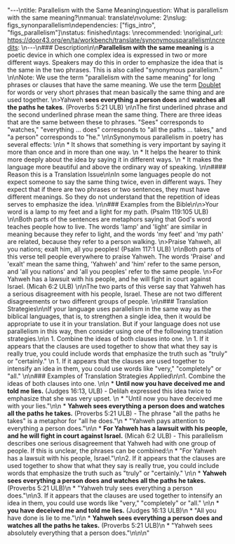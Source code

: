 "---\ntitle: Parallelism with the Same Meaning\nquestion: What is parallelism with the same meaning?\nmanual: translate\nvolume: 2\nslug: figs_synonparallelism\ndependencies:  [\"figs_intro\", \"figs_parallelism\"]\nstatus:  finished\ntags: \nrecommended: \noriginal_url: https://door43.org/en/ta/workbench/translate/synonymousparallelism\ncredits: \n---\n### Description\n\n**Parallelism with the same meaning** is a poetic device in which one complex idea is expressed in two or more different ways. Speakers may do this in order to emphasize the idea that is the same in the two phrases. This is also called \"synonymous parallelism.\" \n\nNote: We use the term \"parallelism with the same meaning\" for long phrases or clauses that have the same meaning.  We use the term  [Doublet](https://git.door43.org/Door43/en-ta-translate-vol2/src/master/content/figs_doublet.md) for words or very short phrases that mean basically the same thing and are used together. \n>Yahweh __sees everything a person does__ and __watches all the paths he takes__. (Proverbs 5:21 ULB) \n\nThe first underlined phrase and the second underlined phrase mean the same thing. There are three ideas that are the same between these to phrases. \"Sees\" corresponds to \"watches,\" \"everything … does\" corresponds to \"all the paths … takes,\" and \"a person\" corresponds to \"he.\" \n\nSynonymous parallelism in poetry has several effects: \n\n  * It shows that something is very important by saying it more than once and in more than one way. \n  * It helps the hearer to think more deeply about the idea by saying it in different ways. \n  * It makes the language more beautiful and above the ordinary way of speaking. \n\n#### Reason this is a Translation Issue\n\nIn some languages people do not expect someone to say the same thing twice, even in different ways. They expect that if there are two phrases or two sentences, they must have different meanings. So they  do not understand that the repetition of ideas serves to emphasize the idea. \n\n### Examples from the Bible\n\n>Your word is a lamp to my feet and a light for my path. (Psalm 119:105 ULB) \n\nBoth parts of the sentences are metaphors saying that God's word teaches people how to live. The words 'lamp' and 'light' are similar in meaning because they refer to light, and the words 'my feet' and 'my path' are related, because they refer to a person walking. \n>Praise Yahweh, all you nations; exalt him, all you peoples! (Psalm 117:1 ULB)   \n\nBoth parts of this verse tell people everywhere to praise Yahweh. The words 'Praise' and 'exalt' mean the same thing, 'Yahweh' and 'him' refer to the same person, and 'all you nations' and 'all you peoples' refer to the same people.  \n>For Yahweh has a lawsuit with his people, and he will fight in court against Israel. (Micah 6:2 ULB) \n\nThe two parts of this verse say that Yahweh has a serious disagreement with his people, Israel. These are not two different disagreements or two different groups of people. \n\n### Translation Strategies\n\nIf your language uses parallelism in the same way as the biblical languages, that is, to strengthen a single idea, then it would be appropriate to use it in your translation. But if your language does not use parallelism in this way, then consider using one of the following translation strategies.\n\n  1. Combine the ideas of both clauses into one. \n  1. If it appears that the clauses are used together to show that what they say is really true, you could include words that emphasize the truth such as \"truly\" or \"certainly.\" \n  1. If it appears that the clauses are used together to intensify an idea in them, you could use words like \"very,\" \"completely\" or \"all.\" \n\n### Examples of Translation Strategies Applied\n\n1. Combine the ideas of both clauses into one. \n\n  * **Until now you have deceived me and told me lies.** (Judges 16:13, ULB) - Delilah expressed this idea twice to emphasize that she was very upset. \n      * \"Until now you have deceived me with your lies.\"\n\n  * **Yahweh sees everything a person does and watches all the paths he takes.** (Proverbs 5:21 ULB) - The phrase \"all the paths he takes\" is a metaphor for \"all he does.\"\n      * \"Yahweh pays attention to everything a person does.\"\n\n  * **For Yahweh has a lawsuit with his people, and he will fight in court against Israel.** (Micah 6:2 ULB) - This parallelism describes one serious disagreement that Yahweh had with one group of people. If this is unclear, the phrases can be combined:\n      * \"For Yahweh has a lawsuit with his people, Israel.\"\n\n2. If it appears that the clauses are used together to show that what they say is really true, you could include words that emphasize the truth such as \"truly\" or \"certainly.\" \n\n  * **Yahweh sees everything a person does and watches all the paths he takes.** (Proverbs 5:21 ULB)\n      * \"Yahweh truly sees everything a person does.\"\n\n3. If it appears that the clauses are used together to intensify an idea in them, you could use words like \"very,\" \"completely\" or \"all.\" \n\n  * **you have deceived me and told me lies.** (Judges 16:13 ULB)\n      * \"All you have done is lie to me.\"\n\n  * **Yahweh sees everything a person does and watches all the paths he takes.** (Proverbs 5:21 ULB)\n      * \"Yahweh sees absolutely everything that a person does.\"\n\n\n"
